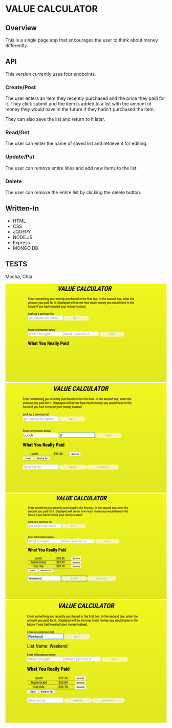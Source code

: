 VALUE CALCULATOR	
====================

Overview	
---------------------
This is a single page app that encourages the user to think about money differently.


API
---------------------

This version currently uses four endpoints.


### Create/Post
The user enters an item they recently purchased and the price they paid for it. They click submit and the item is added to a list with the amount of money they would have in the future if they hadn't purchased the item.

They can also save the list and return to it later.


### Read/Get
The user can enter the name of saved list and retrieve it for editing.

### Update/Put
The user can remove entire lines and add new items to the list.

### Delete
The user can remove the entire list by clicking the delete button.

Written-In
---------------------

- HTML 
- CSS 
- JQUERY 
- NODE.JS
- Express 
- MONGO DB


TESTS
---------------------

Mocha, Chai





![image](/images/1.png "Home")
![image](/images/2.png "Home")
![image](/images/3.png "Home")
![image](/images/4.png "Home")










